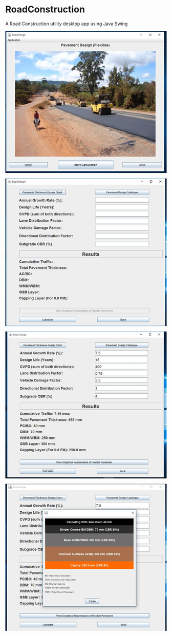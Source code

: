 # RoadConstruction
A Road Construction utility desktop app using Java Swing

![Screenshot](https://github.com/fida1989/RoadConstruction/blob/master/roaddesign1.JPG)

![Screenshot](https://github.com/fida1989/RoadConstruction/blob/master/roaddesign2.JPG)

![Screenshot](https://github.com/fida1989/RoadConstruction/blob/master/roaddesign3.JPG)

![Screenshot](https://github.com/fida1989/RoadConstruction/blob/master/roaddesign4.JPG)